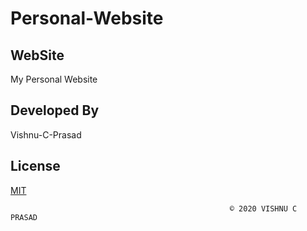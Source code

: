 # Personal-Website

## WebSite

My Personal Website 

## Developed By
Vishnu-C-Prasad

## License
[MIT](https://choosealicense.com/licenses/mit/)

```
                                                 © 2020 VISHNU C PRASAD
```
